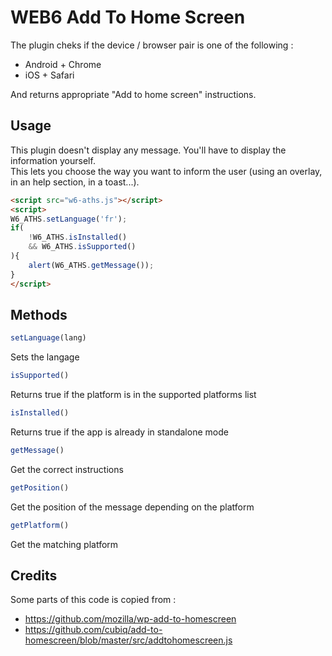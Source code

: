 # WEB6 Add To Home Screen

The plugin cheks if the device / browser pair is one of the following :

- Android + Chrome
- iOS + Safari

And returns appropriate "Add to home screen" instructions.

## Usage

This plugin doesn't display any message. You'll have to display the information yourself.  
This lets you choose the way you want to inform the user (using an overlay, in an help section, in a toast...).

```html
<script src="w6-aths.js"></script>
<script>
W6_ATHS.setLanguage('fr');
if(
    !W6_ATHS.isInstalled()
    && W6_ATHS.isSupported()
){
    alert(W6_ATHS.getMessage());
}
</script>
```

## Methods

```js
setLanguage(lang)
```
Sets the langage


```js
isSupported()
```
Returns true if the platform is in the supported platforms list


```js
isInstalled()
```
Returns true if the app is already in standalone mode


```js
getMessage()
```
Get the correct instructions


```js
getPosition()
```
Get the position of the message depending on the platform

```js
getPlatform()
```
Get the matching platform

## Credits

Some parts of this code is copied from :
- https://github.com/mozilla/wp-add-to-homescreen
- https://github.com/cubiq/add-to-homescreen/blob/master/src/addtohomescreen.js
